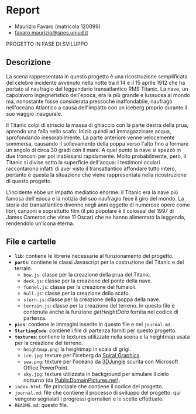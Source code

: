 # Report

- Maurizio Favaro (matricola 120099)
- favaro.maurizio@spes.uniud.it

PROGETTO IN FASE DI SVILUPPO

## Descrizione

La scena rappresentata in questo progetto è una ricostruzione semplificata del celebre incidente avvenuto nella notte tra il 14 e il 15 aprile 1912 che ha portato al naufragio del leggendario transatlantico RMS Titanic. La nave, un capolavoro ingegneristico dell'epoca, era la più grande e lussuosa al mondo ma, nonostante fosse considerata pressoché inaffondabile, naufragò nell'oceano Atlantico a causa dell'impatto con un iceberg proprio durante il suo viaggio inaugurale.

Il Titanic colpì di striscio la massa di ghiaccio con la parte destra della prua, aprendo una falla nello scafo. Iniziò quindi ad immagazzinare acqua, sprofondando inesorabilmente. La parte anteriore venne velocemente sommersa, causando il sollevamento della poppa verso l'alto fino a formare un angolo di circa 30 gradi con il mare. A quel punto la nave si spezzò in due tronconi per poi inabissarsi rapidamente. Molto probabilmente, però, il Titanic si divise sotto la superficie dell'acqua: i testimoni oculari raccontarono infatti di aver visto il transatlantico affondare tutto intero, pertanto è questa la situazione che viene rappresentata nella ricostruzione di questo progetto.

L'incidente ebbe un impatto mediatico enorme: il Titanic era la nave più famosa dell'epoca e la notizia del suo naufragio fece il giro del mondo. La storia del transatlantico divenne negli anni oggetto di numerose opere come libri, canzoni e soprattutto film (il più popolare è il colossal del 1997 di James Cameron che vinse 11 Oscar) che ne hanno alimentato la leggenda, rendendolo un'icona eterna.

## File e cartelle

* **`lib`**: contiene le librerie necessarie al funzionamento del progetto.
* **`parts`**: contiene le classi Javascript per la costruzione del Titanic e del terrain.
  * `bow.js`: classe per la creazione della prua del Titanic.
  * `deck.js`: classe per la creazione del ponte della nave.
  * `funnel.js`: classe per la creazione dei fumaioli.
  * `hull.js`: classe per la creazione dello scafo.
  * `stern.js`: classe per la creazione della poppa della nave.
  * `terrain.js`: classe per la creazione del terreno. In questo file è contenuta anche la funzione *getHeightData* fornita nel codice di partenza.
* **`pics`**: contiene le immagini inserite in questo file e nel `journal.md`.
* **`StartingCode`**: contiene i file di partenza forniti per questo progetto.
* **`textures`**: contiene le textures utilizzate nella scena e la heightmap usata per la creazione del terreno.
  * `heightmap.png`: la heightmap in scala di grigi.
  * `ice.jpg`: texture per l'iceberg da [Spiral Graphics](http://spiralgraphics.biz/packs/snow_ice/index.htm?23#anchor).
  * `sea.png`: texture per l'oceano da [3DJungle](https://3djungle.net/textures/water/1832/) scurita con Microsoft Office PowerPoint.
  * `sky.jpg`: texture utilizzata in background per simulare il cielo notturno (da [PublicDomainPictures.net](https://www.publicdomainpictures.net/en/view-image.php?image=9767&picture=starry-night)).
* `index.html`: file principale che contiene il codice del progetto.
* `journal.md`: file che contiene il processo di sviluppo del progetto: qui vengono segnalati i progressi giornalieri e le scelte effettuate.
* `README.md`: questo file.
